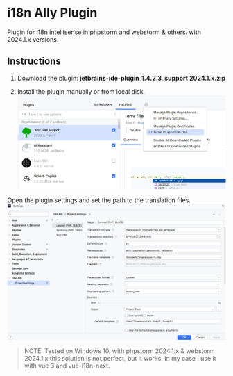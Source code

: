 # i18n Ally Plugin

Plugin for i18n intellisense in phpstorm and webstorm & others. with 2024.1.x versions.

## Instructions
1. Download the plugin:
   **jetbrains-ide-plugin_1.4.2.3_support 2024.1.x.zip**

2. Install the plugin manually or from local disk.
   ![Install plugin](images/install_plugin.jpg)

Open the plugin settings and set the path to the translation files.
   ![Set path](images/config_plugin.jpg)

> NOTE: Tested on Windows 10, with phpstorm 2024.1.x & webstorm 2024.1.x
> this solution is not perfect, but it works. 
> In my case I use it with vue 3 and vue-i18n-next.
